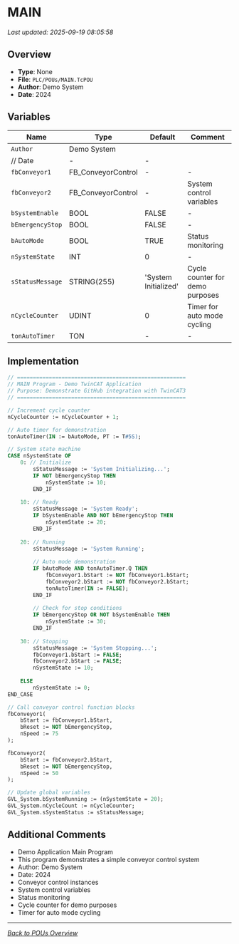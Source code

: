 # MAIN

*Last updated: 2025-09-19 08:05:58*

## Overview

- **Type**: None
- **File**: `PLC/POUs/MAIN.TcPOU`
- **Author**: Demo System
- **Date**: 2024

## Variables

| Name | Type | Default | Comment |
|------|------|---------|---------|
| `Author` | Demo System
	// Date | - | - |
| `fbConveyor1` | FB_ConveyorControl | - | - |
| `fbConveyor2` | FB_ConveyorControl | - | System control variables |
| `bSystemEnable` | BOOL | FALSE | - |
| `bEmergencyStop` | BOOL | FALSE | - |
| `bAutoMode` | BOOL | TRUE | Status monitoring |
| `nSystemState` | INT | 0 | - |
| `sStatusMessage` | STRING(255) | 'System Initialized' | Cycle counter for demo purposes |
| `nCycleCounter` | UDINT | 0 | Timer for auto mode cycling |
| `tonAutoTimer` | TON | - | - |

## Implementation

```pascal
// =====================================================
// MAIN Program - Demo TwinCAT Application  
// Purpose: Demonstrate GitHub integration with TwinCAT3
// =====================================================

// Increment cycle counter
nCycleCounter := nCycleCounter + 1;

// Auto timer for demonstration
tonAutoTimer(IN := bAutoMode, PT := T#5S);

// System state machine
CASE nSystemState OF
	0: // Initialize
		sStatusMessage := 'System Initializing...';
		IF NOT bEmergencyStop THEN
			nSystemState := 10;
		END_IF
		
	10: // Ready
		sStatusMessage := 'System Ready';
		IF bSystemEnable AND NOT bEmergencyStop THEN
			nSystemState := 20;
		END_IF
		
	20: // Running
		sStatusMessage := 'System Running';
		
		// Auto mode demonstration
		IF bAutoMode AND tonAutoTimer.Q THEN
			fbConveyor1.bStart := NOT fbConveyor1.bStart;
			fbConveyor2.bStart := NOT fbConveyor2.bStart;
			tonAutoTimer(IN := FALSE);
		END_IF
		
		// Check for stop conditions
		IF bEmergencyStop OR NOT bSystemEnable THEN
			nSystemState := 30;
		END_IF
		
	30: // Stopping
		sStatusMessage := 'System Stopping...';
		fbConveyor1.bStart := FALSE;
		fbConveyor2.bStart := FALSE;
		nSystemState := 10;
		
	ELSE
		nSystemState := 0;
END_CASE

// Call conveyor control function blocks
fbConveyor1(
	bStart := fbConveyor1.bStart,
	bReset := NOT bEmergencyStop,
	nSpeed := 75
);

fbConveyor2(
	bStart := fbConveyor2.bStart,
	bReset := NOT bEmergencyStop,
	nSpeed := 50
);

// Update global variables
GVL_System.bSystemRunning := (nSystemState = 20);
GVL_System.nCycleCount := nCycleCounter;
GVL_System.sSystemStatus := sStatusMessage;
```

## Additional Comments

- Demo Application Main Program
- This program demonstrates a simple conveyor control system
- Author: Demo System
- Date: 2024
- Conveyor control instances
- System control variables
- Status monitoring
- Cycle counter for demo purposes
- Timer for auto mode cycling

---
*[Back to POUs Overview](POUs.md)*